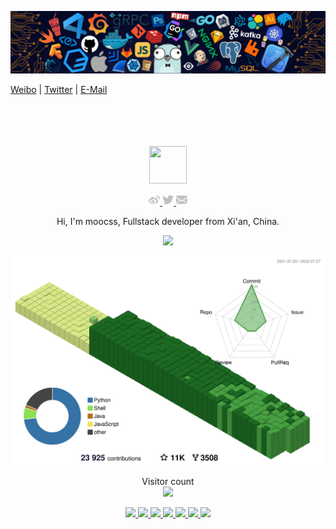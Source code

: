 ![](https://github.com/moocss/moocss/blob/master/images/header.png)

[Weibo](http://weibo.com/moocss) | [Twitter](https://twitter.com/moocss) | [E-Mail](mailto:moocss@gmail.com)
<div align="center">
  <br>
  <br>
  <br>
  <br>
  <a href="https://moocss.com/">
    <img width="60" height="60" src="https://avatars3.githubusercontent.com/u/1026216?s=460&v=4" />
  </a>
  <br>
  <p>
    <a href="http://weibo.com/moocss">
      <img width="18" height="18" src="https://raw.githubusercontent.com/moocss/moocss/master/images/weibo.svg?sanitize=true" />
    </a>
    <a href="https://twitter.com/moocss">
      <img width="18" height="18" src="https://raw.githubusercontent.com/moocss/moocss/master/images/twitter.svg?sanitize=true" />
    </a>
    <a href="mailto:moocss@gmail.com">
      <img width="18" height="18" src="https://raw.githubusercontent.com/moocss/moocss/master/images/mail.svg?sanitize=true" />
    </a>
  </p>
  <p>Hi, I'm moocss, Fullstack developer from Xi'an, China.</p>
  <p>
    <a href="https://moocss.com/">
      <img src="https://github-readme-stats.vercel.app/api?username=moocss&show_icons=true&icon_color=805AD5&text_color=718096&bg_color=ffffff&hide_title=true&hide_border=true&hide=contribs,issues" />
    </a>
  </p>
  
  <picture>
  <source media="(prefers-color-scheme: dark)" srcset="https://raw.githubusercontent.com/moocss/moocss/master/profile-3d-contrib/profile-night-green.svg">
  <img alt="Shows an illustrated sun in light color mode and a moon with stars in dark color mode." src="https://raw.githubusercontent.com/moocss/moocss/master/profile-3d-contrib/profile-green-animate.svg">
  </picture>

  <p align="center">
    Visitor count<br>
    <img src="https://profile-counter.glitch.me/moocss/count.svg" />
  </p>

  <a href="https://github.com/thoughtbit/web-starter">
    <img src="https://github-readme-stats.vercel.app/api/pin/?username=thoughtbit&repo=web-starter" />
  </a>
  <a href="https://github.com/thoughtbit/flutter-starter">
    <img src="https://github-readme-stats.vercel.app/api/pin/?username=thoughtbit&repo=flutter-starter" />
  </a>
  <a href="https://github.com/thoughtbit/node-web-starter">
    <img src="https://github-readme-stats.vercel.app/api/pin/?username=thoughtbit&repo=node-web-starter" />
  </a>
  <a href="https://github.com/thoughtbit/react-native-typescript-starter">
    <img src="https://github-readme-stats.vercel.app/api/pin/?username=thoughtbit&repo=react-native-typescript-starter" />
  </a>
  <a href="https://github.com/go-impatient/gaia">
    <img src="https://github-readme-stats.vercel.app/api/pin/?username=go-impatient&repo=gaia" />
  </a>
    <a href="https://github.com/go-impatient/gaea">
    <img src="https://github-readme-stats.vercel.app/api/pin/?username=go-impatient&repo=gaea" />
  </a>
  </a>
    <a href="https://github.com/go-impatient/tiga">
    <img src="https://github-readme-stats.vercel.app/api/pin/?username=go-impatient&repo=tiga" />
  </a>
  <br>
  <br>
</div>
